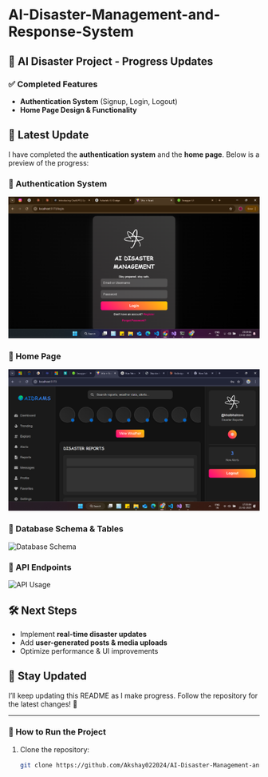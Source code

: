 # AI-Disaster-Management-and-Response-System

## 🚀 AI Disaster Project - Progress Updates  

### ✅ Completed Features  
- **Authentication System** (Signup, Login, Logout)  
- **Home Page Design & Functionality**  

## 📌 Latest Update  
I have completed the **authentication system** and the **home page**. Below is a preview of the progress:  

### 🔹 Authentication System  
![Auth System](https://github.com/Akshay022024/AI-Disaster-Management-and-Response-System/blob/main/Screenshot%202025-02-13%20231959.png)  

### 🔹 Home Page  
![Home Page](https://github.com/Akshay022024/AI-Disaster-Management-and-Response-System/blob/main/Screenshot%202025-02-21%20172508.png)  

### 🔹 Database Schema & Tables  
![Database Schema](https://github.com/Akshay022024/AI-Disaster-Management-and-Response-System/blob/main/your-database-schema-image.png)  

### 🔹 API Endpoints  
![API Usage](https://github.com/Akshay022024/AI-Disaster-Management-and-Response-System/blob/main/your-api-image.png)  

## 🛠️ Next Steps  
- Implement **real-time disaster updates**  
- Add **user-generated posts & media uploads**  
- Optimize performance & UI improvements  

## 📢 Stay Updated  
I’ll keep updating this README as I make progress. Follow the repository for the latest changes! 🚀  

---

### 📜 How to Run the Project  
1. Clone the repository:  
   ```bash
   git clone https://github.com/Akshay022024/AI-Disaster-Management-and-Response-System.git
   ```
